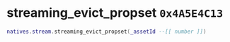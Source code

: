 # streaming_evict_propset `0x4A5E4C13`

```lua
natives.stream.streaming_evict_propset(_assetId --[[ number ]])
```